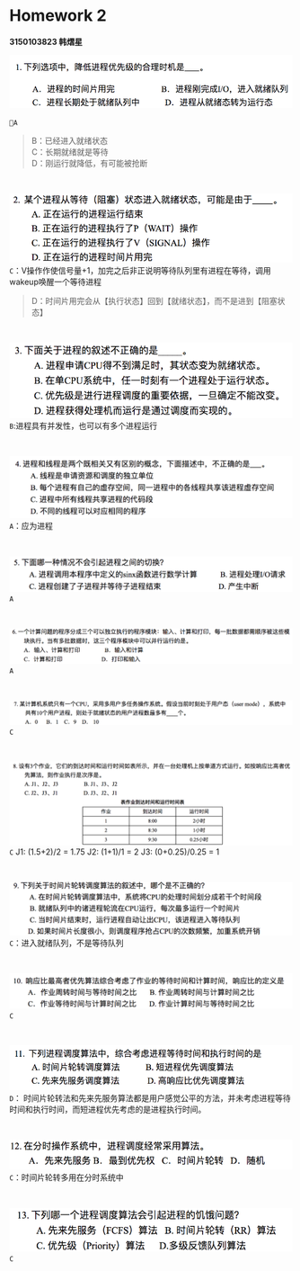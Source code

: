 # Homework 2

**3150103823 韩熠星**

![2-1](./image/hw2/2-1.png)

`A`

>B：已经进入就绪状态
<br>C：长期就绪就是等待
<br>D：刚运行就降低，有可能被抢断

<br>

![2-2](./image/hw2/2-2.png)
`C`：V操作作使信号量+1，加完之后非正说明等待队列里有进程在等待，调用wakeup唤醒一个等待进程

>D：时间片用完会从【执行状态】回到【就绪状态】，而不是进到【阻塞状态】

<br>

![2-3](./image/hw2/2-3.png)
`B`:进程具有并发性，也可以有多个进程运行

<br>

![2-4](./image/hw2/2-4.png)
`A`：应为进程

<br>

![2-5](./image/hw2/2-5.png)
`A`

<br>

![2-6](./image/hw2/2-6.png)
`A`

<br>

![2-7](./image/hw2/2-7.png)
`C`

<br>

![2-8](./image/hw2/2-8.png)
`C`
J1: (1.5+2)/2 = 1.75
J2: (1+1)/1 = 2
J3: (0+0.25)/0.25 = 1

<br>

![2-9](./image/hw2/2-9.png)
`C`：进入就绪队列，不是等待队列

<br>

![2-10](./image/hw2/2-10.png)
`C`

<br>

![2-11](./image/hw2/2-11.png)
`D`： 时间片轮转法和先来先服务算法都是用户感觉公平的方法，并未考虑进程等待时间和执行时间，而短进程优先考虑的是进程执行时间。

<br>

![2-12](./image/hw2/2-12.png)
`C`：时间片轮转多用在分时系统中

<br>

![2-13](./image/hw2/2-13.png)
`C`

<br>
